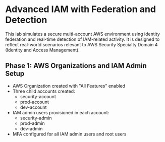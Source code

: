 # Advanced IAM with Federation and Detection

This lab simulates a secure multi-account AWS environment using identity federation and real-time detection of IAM-related activity. It is designed to reflect real-world scenarios relevant to AWS Security Specialty Domain 4 (Identity and Access Management).

## Phase 1: AWS Organizations and IAM Admin Setup

- AWS Organization created with "All Features" enabled
- Three child accounts created:
  - security-account
  - prod-account
  - dev-account
- IAM admin users provisioned in each account:
  - security-admin
  - prod-admin
  - dev-admin
- MFA configured for all IAM admin users and root users
